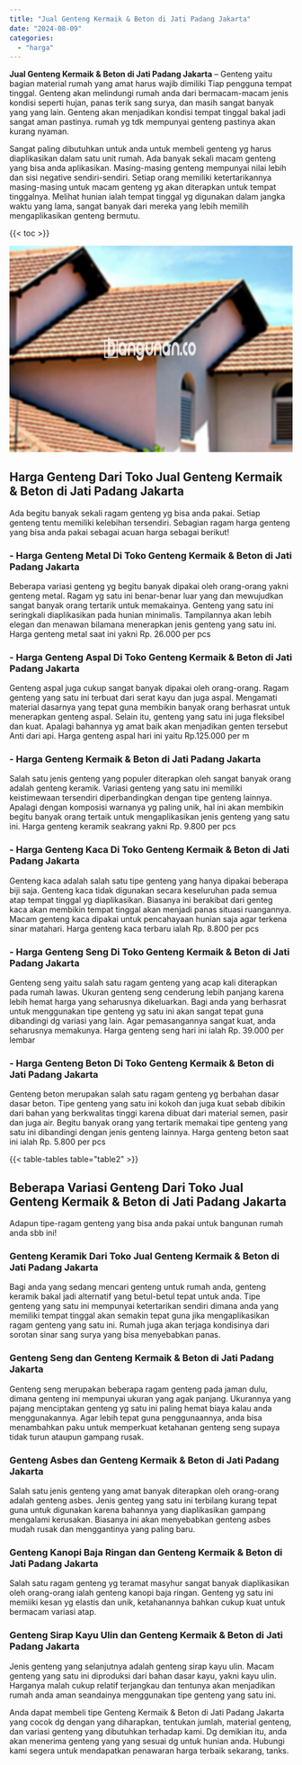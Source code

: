 ```yaml
---
title: "Jual Genteng Kermaik & Beton di Jati Padang Jakarta"
date: "2024-08-09"
categories: 
  - "harga"
---
```


**Jual Genteng Kermaik & Beton di Jati Padang Jakarta** – Genteng yaitu bagian material rumah yang amat harus wajib dimiliki Tiap pengguna tempat tinggal. Genteng akan melindungi rumah anda dari bermacam-macam jenis kondisi seperti hujan, panas terik sang surya, dan masih sangat banyak yang yang lain. Genteng akan menjadikan kondisi tempat tinggal bakal jadi sangat aman pastinya. rumah yg tdk mempunyai genteng pastinya akan kurang nyaman.

Sangat paling dibutuhkan untuk anda untuk membeli genteng yg harus diaplikasikan dalam satu unit rumah. Ada banyak sekali macam genteng yang bisa anda aplikasikan. Masing-masing genteng mempunyai nilai lebih dan sisi negative sendiri-sendiri. Setiap orang memiliki ketertarikannya masing-masing untuk macam genteng yg akan diterapkan untuk tempat tinggalnya. Melihat hunian ialah tempat tinggal yg digunakan dalam jangka waktu yang lama, sangat banyak dari mereka yang lebih memilih mengaplikasikan genteng bermutu.

{{< toc >}}

![Jual Genteng Kermaik & Beton di Jati Padang Jakarta](/images/genteng-minimalis-murah30.png)

## Harga Genteng Dari Toko Jual Genteng Kermaik & Beton di Jati Padang Jakarta

Ada begitu banyak sekali ragam genteng yg bisa anda pakai. Setiap genteng tentu memiliki kelebihan tersendiri. Sebagian ragam harga genteng yang bisa anda pakai sebagai acuan harga sebagai berikut!

### \- Harga Genteng Metal Di Toko Genteng Kermaik & Beton di Jati Padang Jakarta

Beberapa variasi genteng yg begitu banyak dipakai oleh orang-orang yakni genteng metal. Ragam yg satu ini benar-benar luar yang dan mewujudkan sangat banyak orang tertarik untuk memakainya. Genteng yang satu ini seringkali diaplikasikan pada hunian minimalis. Tampilannya akan lebih elegan dan menawan bilamana menerapkan jenis genteng yang satu ini. Harga genteng metal saat ini yakni Rp. 26.000 per pcs

### \- Harga Genteng Aspal Di Toko Genteng Kermaik & Beton di Jati Padang Jakarta

Genteng aspal juga cukup sangat banyak dipakai oleh orang-orang. Ragam genteng yang satu ini terbuat dari serat kayu dan juga aspal. Mengamati material dasarnya yang tepat guna membikin banyak orang berhasrat untuk menerapkan genteng aspal. Selain itu, genteng yang satu ini juga fleksibel dan kuat. Apalagi bahannya yg amat baik akan menjadikan genten tersebut Anti dari api. Harga genteng aspal hari ini yaitu Rp.125.000 per m

### \- Harga Genteng Kermaik & Beton di Jati Padang Jakarta

Salah satu jenis genteng yang populer diterapkan oleh sangat banyak orang adalah genteng keramik. Variasi genteng yang satu ini memiliki keistimewaan tersendiri diperbandingkan dengan tipe genteng lainnya. Apalagi dengan komposisi warnanya yg paling unik, hal ini akan membikin begitu banyak orang tertaik untuk mengaplikasikan jenis genteng yang satu ini. Harga genteng keramik seakrang yakni Rp. 9.800 per pcs

### \- Harga Genteng Kaca Di Toko Genteng Kermaik & Beton di Jati Padang Jakarta

Genteng kaca adalah salah satu tipe genteng yang hanya dipakai beberapa biji saja. Genteng kaca tidak digunakan secara keseluruhan pada semua atap tempat tinggal yg diaplikasikan. Biasanya ini berakibat dari genteg kaca akan membikin tempat tinggal akan menjadi panas situasi ruangannya. Macam genteng kaca dipakai untuk pencahayaan hunian saja agar terkena sinar matahari. Harga genteng kaca terbaru ialah Rp. 8.800 per pcs

### \- Harga Genteng Seng Di Toko Genteng Kermaik & Beton di Jati Padang Jakarta

Genteng seng yaitu salah satu ragam genteng yang acap kali diterapkan pada rumah lawas. Ukuran genteng seng cenderung lebih panjang karena lebih hemat harga yang seharusnya dikeluarkan. Bagi anda yang berhasrat untuk menggunakan tipe genteng yg satu ini akan sangat tepat guna dibandingi dg variasi yang lain. Agar pemasangannya sangat kuat, anda seharusnya memakunya. Harga genteng seng hari ini ialah Rp. 39.000 per lembar

### \- Harga Genteng Beton Di Toko Genteng Kermaik & Beton di Jati Padang Jakarta

Genteng beton merupakan salah satu ragam genteng yg berbahan dasar dasar beton. Tipe genteng yang satu ini kokoh dan juga kuat sebab dibikin dari bahan yang berkwalitas tinggi karena dibuat dari material semen, pasir dan juga air. Begitu banyak orang yang tertarik memakai tipe genteng yang satu ini dibandingi dengan jenis genteng lainnya. Harga genteng beton saat ini ialah Rp. 5.800 per pcs

{{< table-tables table="table2" >}}

## Beberapa Variasi Genteng Dari Toko Jual Genteng Kermaik & Beton di Jati Padang Jakarta

Adapun tipe-ragam genteng yang bisa anda pakai untuk bangunan rumah anda sbb ini!

### Genteng Keramik Dari Toko Jual Genteng Kermaik & Beton di Jati Padang Jakarta

Bagi anda yang sedang mencari genteng untuk rumah anda, genteng keramik bakal jadi alternatif yang betul-betul tepat untuk anda. Tipe genteng yang satu ini mempunyai ketertarikan sendiri dimana anda yang memiliki tempat tinggal akan semakin tepat guna jika mengaplikasikan ragam genteng yang satu ini. Rumah juga akan terjaga kondisinya dari sorotan sinar sang surya yang bisa menyebabkan panas.

### Genteng Seng dan Genteng Kermaik & Beton di Jati Padang Jakarta

Genteng seng merupakan beberapa ragam genteng pada jaman dulu, dimana genteng ini mempunyai ukuran yang agak panjang. Ukurannya yang pajang menciptakan genteng yg satu ini paling hemat biaya kalau anda menggunakannya. Agar lebih tepat guna penggunaannya, anda bisa menambahkan paku untuk memperkuat ketahanan genteng seng supaya tidak turun ataupun gampang rusak.

### Genteng Asbes dan Genteng Kermaik & Beton di Jati Padang Jakarta

Salah satu jenis genteng yang amat banyak diterapkan oleh orang-orang adalah genteng asbes. Jenis genteg yang satu ini terbilang kurang tepat guna untuk digunakan karena bahannya yang diaplikasikan gampang mengalami kerusakan. Biasanya ini akan menyebabkan genteng asbes mudah rusak dan menggantinya yang paling baru.

### Genteng Kanopi Baja Ringan dan Genteng Kermaik & Beton di Jati Padang Jakarta

Salah satu ragam genteng yg teramat masyhur sangat banyak diaplikasikan oleh orang-orang ialah genteng kanopi baja ringan. Genteng yg satu ini memiiki kesan yg elastis dan unik, ketahanannya bahkan cukup kuat untuk bermacam variasi atap.

### Genteng Sirap Kayu Ulin dan Genteng Kermaik & Beton di Jati Padang Jakarta

Jenis genteng yang selanjutnya adalah genteng sirap kayu ulin. Macam genteng yang satu ini diproduksi dari bahan dasar kayu, yakni kayu ulin. Harganya malah cukup relatif terjangkau dan tentunya akan menjadikan rumah anda aman seandainya menggunakan tipe genteng yang satu ini.

Anda dapat membeli tipe Genteng Kermaik & Beton di Jati Padang Jakarta yang cocok dg dengan yang diharapkan, tentukan jumlah, material genteng, dan variasi genteng yang dibutuhkan terhadap kami. Dg demikian itu, anda akan menerima genteng yang yang sesuai dg untuk hunian anda. Hubungi kami segera untuk mendapatkan penawaran harga terbaik sekarang, tanks.
